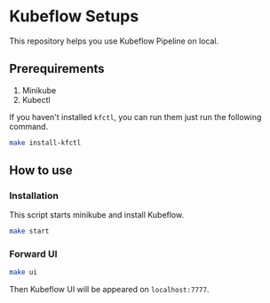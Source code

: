 # Kubeflow Setups
This repository helps you use Kubeflow Pipeline on local.

## Prerequirements

1. Minikube
2. Kubectl

If you haven't installed `kfctl`, you can run them just run the following command.

```bash
make install-kfctl
```

## How to use

### Installation
This script starts minikube and install Kubeflow.
```bash
make start
```

### Forward UI

```bash
make ui
```

Then Kubeflow UI will be appeared on `localhost:7777`.

